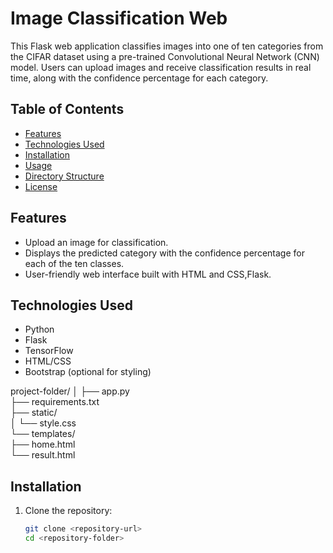 # Image Classification Web

This Flask web application classifies images into one of ten categories from the CIFAR dataset using a pre-trained Convolutional Neural Network (CNN) model. Users can upload images and receive classification results in real time, along with the confidence percentage for each category.

## Table of Contents

- [Features](#features)
- [Technologies Used](#technologies-used)
- [Installation](#installation)
- [Usage](#usage)
- [Directory Structure](#directory-structure)
- [License](#license)

## Features

- Upload an image for classification.
- Displays the predicted category with the confidence percentage for each of the ten classes.
- User-friendly web interface built with HTML and CSS,Flask.

## Technologies Used

- Python
- Flask
- TensorFlow
- HTML/CSS
- Bootstrap (optional for styling)

project-folder/
│
├── app.py                  
├── requirements.txt        
├── static/                 
│   └── style.css           
└── templates/              
    ├── home.html          
    └── result.html        

## Installation

1. Clone the repository:

   ```bash
   git clone <repository-url>
   cd <repository-folder>
